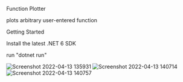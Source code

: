 Function Plotter

 plots arbitrary user-entered function
 
 Getting Started
 
 Install the latest .NET 6 SDK
 
 run "dotnet run"
 
 ![Screenshot 2022-04-13 135931](https://user-images.githubusercontent.com/74073169/163176691-e3bd20f2-f804-4e9c-983e-109b68e3aa94.png)
![Screenshot 2022-04-13 140714](https://user-images.githubusercontent.com/74073169/163176698-9e8879a6-358a-40ac-b940-36f6ad82f4a9.png)
![Screenshot 2022-04-13 140757](https://user-images.githubusercontent.com/74073169/163176699-9efeb8b4-4e77-4403-ae85-fe81ff2169f1.png)
